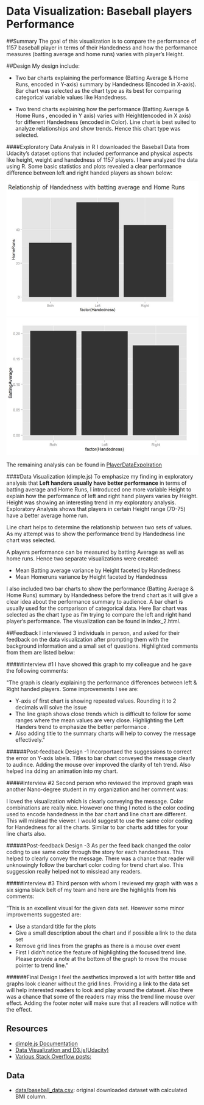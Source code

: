 # Data Visualization: Baseball players Performance

##Summary
The goal of this visualization is to compare the performance of 1157 baseball player in terms of their Handedness and how the performance measures (batting average and home runs) varies with player’s Height. 

##Design
My design include:
* Two bar charts explaining the performance (Batting Average & Home Runs, encoded in Y-axis) summary by Handedness (Encoded in X-axis). Bar chart was selected as the chart type as its best for comparing categorical variable values like Handedness.

* Two trend charts explaining how the performance (Batting Average & Home Runs , encoded in Y axis) varies with Height(encoded in X axis) for different Handedness (encoded in Color). Line chart is best suited to analyze relationships and show trends. Hence this chart type was selected.

####Exploratory Data Analysis in R
I downloaded the Baseball Data from Udacity’s dataset options that included performance and physical aspects like height, weight and handedness of 1157 players. I have analyzed the data using R. Some basic statistics and plots revealed a clear performance difference between left and  right handed players as shown below:

![Explore 1](https://github.com/anuachankunju/NanoDegree_DA_P5/blob/master/images/Exploratory_1_HomeRunsVsHandedness.JPG)
![Explore 2](https://github.com/anuachankunju/NanoDegree_DA_P5/blob/master/images/Exploratory_2_Handedness.JPG)

The remaining analysis can be found in [PlayerDataExpolration](https://github.com/anuachankunju/NanoDegree_DA_P5/blob/master/PlayerDataExpolration.html)

####Data Visualization (dimple.js)
To emphasize my finding in exploratory analysis that **Left handers usually have better performance** in terms of batting average and Home Runs, I introduced one more variable Height to explain how the performance of left and right hand players varies by Height. Height was showing an interesting trend in my exploratory analysis. Exploratory Analysis shows that players in certain Height range (70-75) have a better average home run. 

Line chart helps to determine the relationship between two sets of values. As my attempt was to show the performance trend by Handedness line chart was selected. 

A players performance can be measured by batting Average as well as home runs. Hence two separate visualizations were created:

* Mean Batting average variance by Height faceted by Handedness
* Mean Homeruns variance by Height faceted by Handedness

I also included two bar charts to show the performance (Batting Average & Home Runs) summary by Handedness before the trend chart as it will give a clear idea about the performance summary to audience. A bar chart is usually used for the comparison of categorical data. Here Bar chart was selected as the chart type as I’m trying to compare the left and right hand player’s performance. The visualization can be found in index_2.html.



##Feedback
I interviewed 3 individuals in person, and asked for their feedback on the data visualization after prompting them with the background information and a small set of questions. Highlighted comments from them are listed below:

#####Interview #1
I have showed this graph to my colleague and he gave the following comments:

"The graph is clearly explaining the performance differences between left & Right handed players. Some improvements I see are:
* Y-axis of first chart is showing repeated values. Rounding it to 2 decimals will solve the issue
* The line graph shows close trends which is difficult to follow for some ranges where the mean values are very close.    Highlighting the Left Handers trend to emphasize the  better performance .
* Also adding title to the summary charts will help to convey the message effectively."


######Post-feedback Design -1
Incorportaed the suggessions to correct the error on Y-axis labels. Titles to bar chart conveyed the message clearly to audince. Adding the mouse over improved the clarity of teh trend. Also helped ina dding an animation into my chart.



#####Interview #2
Second person who reviewed the improved graph was another Nano-degree student in my organization and her comment was:

I loved the visualization which is clearly conveying the message. Color combinations are really nice. However one thing I noted is the color coding used to encode handedness in the bar chart and line chart are different. This will mislead the viewer. I would suggest to use the same color coding for Handedness for all the charts. 
Similar to bar charts add titles for your line charts also.

######Post-feedback Design -3
As per the feed back changed the color coding to use same color through the story for each handedness. This helped to clearly convey the message. There was  a chance that reader will unknowingly follow the barchart color coding for trend chart also. This suggession really helped not to misslead any readers.


#####Interview #3
Third person with whom I reviewed my graph with was a six sigma black belt of my team and here are the highlights from his comments: 

“This is an excellent visual for the given data set. However some minor improvements suggested are: 
* Use a standard title for the plots
* Give a small description about the chart and if possible a link to the data set 
* Remove grid lines from the graphs as there is a mouse over event
* First I didn’t notice the feature of highlighting the focused trend line. Please provide a note  at the bottom of the graph to move the mouse pointer to trend line."

######Final Design
I feel the aesthetics improved a lot with better title and graphs look cleaner without the grid lines. Providing a link to the data set will help interested readers to look and play around the dataset. Also there was a chance that some of the readers may miss the trend line mouse over effect. Adding the footer noter will make sure that all readers will notice with the effect.

## Resources
* [dimple.js Documentation](http://dimplejs.org/) 
* [Data Visualization and D3.js(Udacity)](https://www.udacity.com/course/viewer#!/c-ud507-nd)
* [Various Stack Overflow posts:](http://stackoverflow.com/search?q=dimple.js) 

## Data
* [data/baseball_data.csv](https://github.com/anuachankunju/NanoDegree_DA_P5/blob/master/data/baseball_data.csv):  original downloaded dataset with calculated BMI column.

